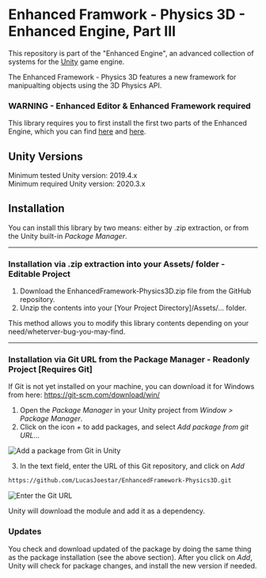 # Enhanced Framwork - Physics 3D - Enhanced Engine, Part III

This repository is part of the "Enhanced Engine", an advanced collection of systems for the [Unity](https://unity.com/) game engine.


The Enhanced Framework - Physics 3D features a new framework for manipualting objects using the 3D Physics API. <br/>

### WARNING - Enhanced Editor & Enhanced Framework required
This library requires you to first install the first two parts of the Enhanced Engine, which you can find [here](https://github.com/LucasJoestar/EnhancedEditor/) and [here](https://github.com/LucasJoestar/EnhancedFramework/).

## Unity Versions

Minimum tested Unity version: 2019.4.x <br/>
Minimum required Unity version: 2020.3.x

## Installation

You can install this library by two means: either by .zip extraction, or from the Unity built-in *Package Manager*.

---

### Installation via .zip extraction into your Assets/ folder - Editable Project

1. Download the EnhancedFramework-Physics3D.zip file from the GitHub repository.
2. Unzip the contents into your [Your Project Directory]/Assets/... folder.

This method allows you to modify this library contents depending on your need/wheterver-bug-you-may-find.

---

### Installation via Git URL from the Package Manager - Readonly Project [Requires Git]

If Git is not yet installed on your machine, you can download it for Windows from here: https://git-scm.com/download/win/


1. Open the *Package Manager* in your Unity project from *Window > Package Manager*.
2. Click on the icon *+* to add packages, and select *Add package from git URL...*

![Add a package from Git in Unity](./Documentation~/Images/package-manager-add.png)

3. In the text field, enter the URL of this Git repository, and click on *Add*

```txt
https://github.com/LucasJoestar/EnhancedFramework-Physics3D.git
```

![Enter the Git URL](./Documentation~/Images/package-manager-url.png)

Unity will download the module and add it as a dependency.

### Updates

You check and download updated of the package by doing the same thing as the package installation (see the above section). After you click on *Add*, Unity will check for package changes, and install the new version if needed.
